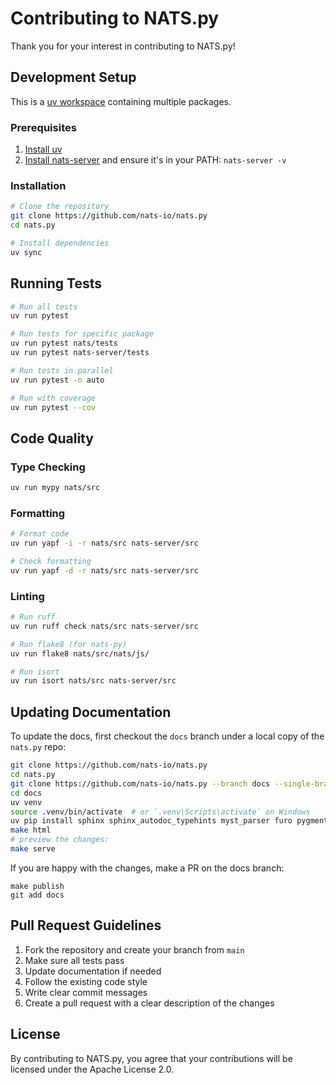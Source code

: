 # Contributing to NATS.py

Thank you for your interest in contributing to NATS.py!

## Development Setup

This is a [uv workspace](https://docs.astral.sh/uv/concepts/workspaces/) containing multiple packages.

### Prerequisites

1. [Install uv](https://docs.astral.sh/uv/getting-started/installation/)
2. [Install nats-server](https://docs.nats.io/running-a-nats-service/introduction/installation) and ensure it's in your PATH: `nats-server -v`

### Installation

```bash
# Clone the repository
git clone https://github.com/nats-io/nats.py
cd nats.py

# Install dependencies
uv sync
```

## Running Tests

```bash
# Run all tests
uv run pytest

# Run tests for specific package
uv run pytest nats/tests
uv run pytest nats-server/tests

# Run tests in parallel
uv run pytest -n auto

# Run with coverage
uv run pytest --cov
```

## Code Quality

### Type Checking

```bash
uv run mypy nats/src
```

### Formatting

```bash
# Format code
uv run yapf -i -r nats/src nats-server/src

# Check formatting
uv run yapf -d -r nats/src nats-server/src
```

### Linting

```bash
# Run ruff
uv run ruff check nats/src nats-server/src

# Run flake8 (for nats-py)
uv run flake8 nats/src/nats/js/

# Run isort
uv run isort nats/src nats-server/src
```

## Updating Documentation

To update the docs, first checkout the `docs` branch under a local copy of the `nats.py` repo:

```sh
git clone https://github.com/nats-io/nats.py
cd nats.py
git clone https://github.com/nats-io/nats.py --branch docs --single-branch docs
cd docs
uv venv
source .venv/bin/activate  # or `.venv\Scripts\activate` on Windows
uv pip install sphinx sphinx_autodoc_typehints myst_parser furo pygments 
make html
# preview the changes:
make serve
```

If you are happy with the changes, make a PR on the docs branch:
```
make publish
git add docs
```

## Pull Request Guidelines

1. Fork the repository and create your branch from `main`
2. Make sure all tests pass
3. Update documentation if needed
4. Follow the existing code style
5. Write clear commit messages
6. Create a pull request with a clear description of the changes

## License

By contributing to NATS.py, you agree that your contributions will be licensed under the Apache License 2.0.
